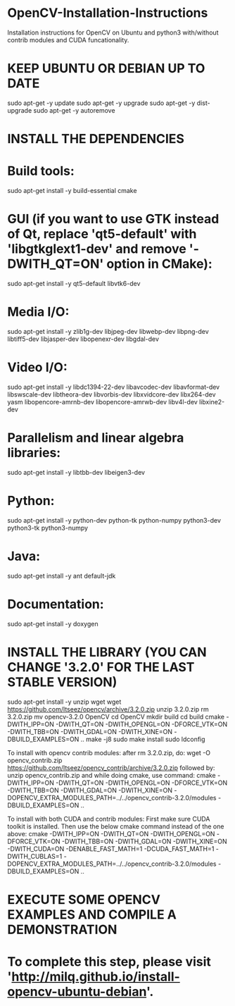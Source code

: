 # OpenCV-Installation-Instructions
Installation instructions for OpenCV on Ubuntu and python3 with/without contrib modules and CUDA funcationality.

# KEEP UBUNTU OR DEBIAN UP TO DATE

sudo apt-get -y update
sudo apt-get -y upgrade
sudo apt-get -y dist-upgrade
sudo apt-get -y autoremove


# INSTALL THE DEPENDENCIES

# Build tools:
sudo apt-get install -y build-essential cmake

# GUI (if you want to use GTK instead of Qt, replace 'qt5-default' with 'libgtkglext1-dev' and remove '-DWITH_QT=ON' option in CMake):
sudo apt-get install -y qt5-default libvtk6-dev

# Media I/O:
sudo apt-get install -y zlib1g-dev libjpeg-dev libwebp-dev libpng-dev libtiff5-dev libjasper-dev libopenexr-dev libgdal-dev

# Video I/O:
sudo apt-get install -y libdc1394-22-dev libavcodec-dev libavformat-dev libswscale-dev libtheora-dev libvorbis-dev libxvidcore-dev libx264-dev yasm libopencore-amrnb-dev libopencore-amrwb-dev libv4l-dev libxine2-dev

# Parallelism and linear algebra libraries:
sudo apt-get install -y libtbb-dev libeigen3-dev

# Python:
sudo apt-get install -y python-dev python-tk python-numpy python3-dev python3-tk python3-numpy

# Java:
sudo apt-get install -y ant default-jdk

# Documentation:
sudo apt-get install -y doxygen


# INSTALL THE LIBRARY (YOU CAN CHANGE '3.2.0' FOR THE LAST STABLE VERSION)

sudo apt-get install -y unzip wget
wget https://github.com/Itseez/opencv/archive/3.2.0.zip
unzip 3.2.0.zip
rm 3.2.0.zip
mv opencv-3.2.0 OpenCV
cd OpenCV
mkdir build
cd build
cmake -DWITH_IPP=ON -DWITH_QT=ON -DWITH_OPENGL=ON -DFORCE_VTK=ON -DWITH_TBB=ON -DWITH_GDAL=ON -DWITH_XINE=ON -DBUILD_EXAMPLES=ON ..
make -j8
sudo make install
sudo ldconfig

To install with opencv contrib modules:
after rm 3.2.0.zip, do:
wget -O opencv_contrib.zip https://github.com/Itseez/opencv_contrib/archive/3.2.0.zip
followed by:
unzip opencv_contrib.zip
and while doing cmake, use command:
cmake -DWITH_IPP=ON -DWITH_QT=ON -DWITH_OPENGL=ON -DFORCE_VTK=ON -DWITH_TBB=ON -DWITH_GDAL=ON -DWITH_XINE=ON -DOPENCV_EXTRA_MODULES_PATH=../../opencv_contrib-3.2.0/modules -DBUILD_EXAMPLES=ON ..

To install with both CUDA and contrib modules:
First make sure CUDA toolkit is installed. Then use the below cmake command instead of the one above:
cmake -DWITH_IPP=ON -DWITH_QT=ON -DWITH_OPENGL=ON -DFORCE_VTK=ON -DWITH_TBB=ON -DWITH_GDAL=ON -DWITH_XINE=ON -DWITH_CUDA=ON -DENABLE_FAST_MATH=1 -DCUDA_FAST_MATH=1 -DWITH_CUBLAS=1 -DOPENCV_EXTRA_MODULES_PATH=../../opencv_contrib-3.2.0/modules -DBUILD_EXAMPLES=ON ..

# EXECUTE SOME OPENCV EXAMPLES AND COMPILE A DEMONSTRATION

# To complete this step, please visit 'http://milq.github.io/install-opencv-ubuntu-debian'.
